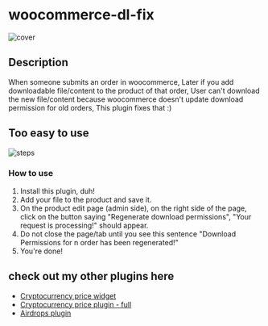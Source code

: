 # woocommerce-dl-fix
![cover](https://ps.w.org/regenerate-download-permissions-for-orders/assets/banner-1544x500.png?rev=2782656)

## Description

When someone submits an order in woocommerce,
Later if you add downloadable file/content to the product of that order,
User can't download the new file/content because woocommerce doesn't update download permission for old orders,
This plugin fixes that :)


## Too easy to use
![steps](https://ps.w.org/regenerate-download-permissions-for-orders/assets/screenshot-1.png)

### How to use
1. Install this plugin, duh!
2. Add your file to the product and save it.
3. On the product edit page (admin side), on the right side of the page, click on the button saying "Regenerate download permissions", "Your request is processing!" should appear.
4. Do not close the page/tab until you see this sentence "Download Permissions for n order has been regenerated!"
5. You're done!

## check out my other plugins here
- [Cryptocurrency price widget](https://mihansignal.com/?source=github)
- [Cryptocurrency price plugin - full](https://mihansignal.com/coins/?source=github)
- [Airdrops plugin](https://mihansignal.com/what-is-airdrop/)

